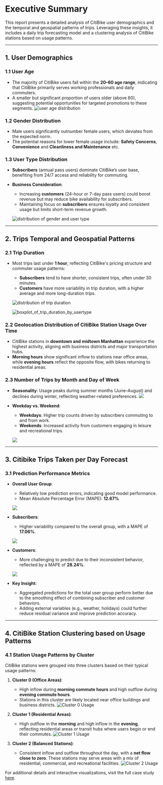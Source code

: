 # **Executive Summary**

This report presents a detailed analysis of CitiBike user demographics and the temporal and geospatial patterns of trips. Leveraging these insights, it includes a daily trip forecasting model and a clustering analysis of CitiBike stations based on usage patterns.

---

## **1. User Demographics**

### **1.1 User Age**
- The majority of CitiBike users fall within the **20–60 age range**, indicating that CitiBike primarily serves working professionals and daily commuters.
- A smaller but significant proportion of users older (above 60), suggesting potential opportunities for targeted promotions to these segments.
![user age distribution](image/distribution_of_user_age_(zoomed-in).png)

### **1.2 Gender Distribution**
- Male users significantly outnumber female users, which deviates from the expected norm. 
- The potential reasons for lower female usage include: **Safety Concerns**, **Convenience** and **Cleanliness and Maintenance** etc.


### **1.3 User Type Distribution**
- **Subscribers** (annual pass users) dominate CitiBike’s user base, benefiting from 24/7 access and reliability for commuting.
- **Business Consideration**:
  - Increasing **customers** (24-hour or 7-day pass users) could boost revenue but may reduce bike availability for subscribers.
  - Maintaining focus on **subscribers** ensures loyalty and consistent usage but limits short-term revenue growth.

  ![distribution of gender and user type](image/distribution_of_usertype_and_gender_bar_charts.png)
---

## **2. Trips Temporal and Geospatial Patterns**
### **2.1 Trip Duration**
- Most trips last under **1 hour**, reflecting CitiBike's pricing structure and commuter usage patterns:
  - **Subscribers** tend to have shorter, consistent trips, often under 30 minutes.
  - **Customers** have more variability in trip duration, with a higher average and more long-duration trips.
  
  ![distribution of trip duration](image/distribution_of_trip_duration.png)

  ![boxplot_of_trip_duration_by_usertype](image/boxplot_of_trip_duration_by_usertype.png)

### **2.2 Geolocation Distribution of CitiBike Station Usage Over Time**
- CitiBike stations in **downtown and midtown Manhattan** experience the highest activity, aligning with business districts and major transportation hubs.
- **Morning hours** show significant inflow to stations near office areas, while **evening hours** reflect the opposite flow, with bikes returning to residential areas.


### **2.3 Number of Trips by Month and Day of Week**
- **Seasonality**: Usage peaks during summer months (June–August) and declines during winter, reflecting weather-related preferences.
![](image/average_number_of_trips_per_month_by_usertype.png)
- **Weekday vs. Weekend**:
  - **Weekdays**: Higher trip counts driven by subscribers commuting to and from work.
  - **Weekends**: Increased activity from customers engaging in leisure and recreational trips.

  ![](image/average_number_of_trips_per_dayofweek_by_usertype.png)
---

## **3. Citibike Trips Taken per Day Forecast**

### **3.1 Prediction Performance Metrics**
- **Overall User Group**:
  - Relatively low prediction errors, indicating good model performance.
  - Mean Absolute Percentage Error (MAPE): **12.67%**
  
  ![](image/prediction_for_citibike_user_usage.png)
- **Subscribers**:
  - Higher variability compared to the overall group, with a MAPE of **17.06%**.

  ![](image/prediction_for_citibike_subscriber_usage.png)
- **Customers**:
  - More challenging to predict due to their inconsistent behavior, reflected by a MAPE of **28.24%**.

  ![](image/prediction_for_citibike_customer_usage.png)
- **Key Insight**:
  - Aggregated predictions for the total user group perform better due to the smoothing effect of combining subscriber and customer behaviors.
  - Adding external variables (e.g., weather, holidays) could further reduce residual variance and improve prediction accuracy.

---

## **4. CitiBike Station Clustering based on Usage Patterns**

### **4.1 Station Usage Patterns by Cluster**
CitiBike stations were grouped into three clusters based on their typical usage patterns:

1. **Cluster 0 (Office Areas)**:
   - High inflow during **morning commute hours** and high outflow during **evening commute hours**.
   - Stations in this cluster are likely located near office buildings and business districts.
    ![Cluster 0 Usage](image/typical_shape_for_cluster_0.png)

2. **Cluster 1 (Residential Areas)**:
   - High outflow in the **morning** and high inflow in the **evening**, reflecting residential areas or transit hubs where users begin or end their commutes.
    ![Cluster 1 Usage](image/typical_shape_for_cluster_1.png)

3. **Cluster 2 (Balanced Stations)**:
   - Consistent inflow and outflow throughout the day, with a **net flow close to zero**. These stations may serve areas with a mix of residential, commercial, and recreational facilities.
    ![Cluster 2 Usage](image/typical_shape_for_cluster_2.png)

For additional details and interactive visualizations, visit the full case study [here](https://zenithsun.github.io/citibike_case_study/Citibike_Case_Study.html).
